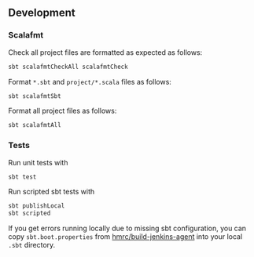 ## Development

### Scalafmt

Check all project files are formatted as expected as follows:

```bash
sbt scalafmtCheckAll scalafmtCheck
```

Format `*.sbt` and `project/*.scala` files as follows:

```bash
sbt scalafmtSbt
```

Format all project files as follows:

```bash
sbt scalafmtAll
```

### Tests

Run unit tests with
```bash
sbt test
```

Run scripted sbt tests with
```bash
sbt publishLocal
sbt scripted
```

If you get errors running locally due to missing sbt configuration, you can copy `sbt.boot.properties` from
[hmrc/build-jenkins-agent](https://github.com/hmrc/build-jenkins-agent/blob/main/sbt_files/sbt.boot.properties)
into your local `.sbt` directory.
